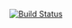 [![Build Status](https://travis-ci.org/SimoKorp/ohtu-viikko1-2016.svg?branch=master)](https://travis-ci.org/SimoKorp/ohtu-viikko1-2016)